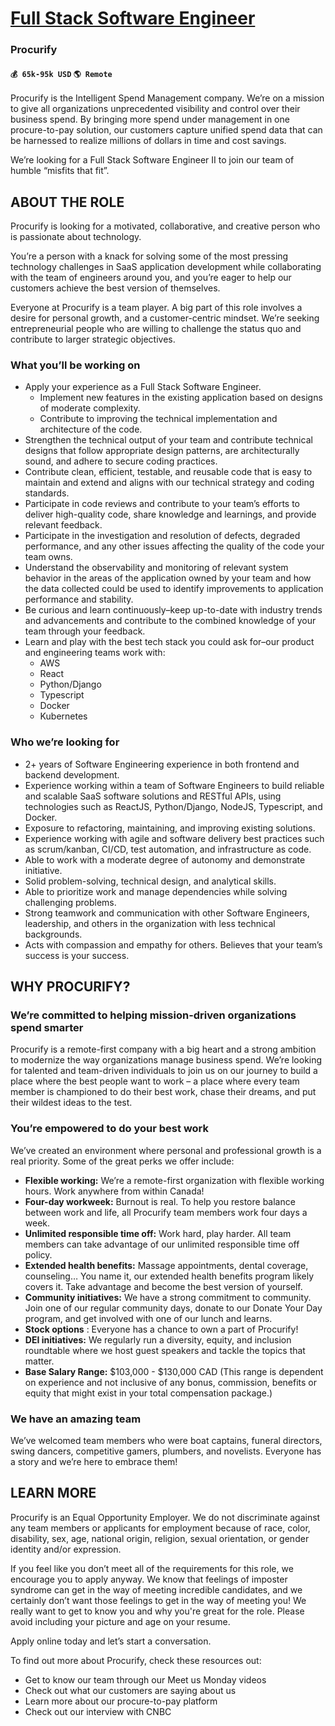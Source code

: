 # [Full Stack Software Engineer](https://www.remotewlb.com/apply/full-stack-software-engineer-42213)  
### Procurify  
#### `💰 65k-95k USD` `🌎 Remote`  

Procurify is the Intelligent Spend Management company. We’re on a mission to give all organizations unprecedented visibility and control over their business spend. By bringing more spend under management in one procure-to-pay solution, our customers capture unified spend data that can be harnessed to realize millions of dollars in time and cost savings.

We’re looking for a Full Stack Software Engineer II to join our team of humble “misfits that fit”.

## **ABOUT THE ROLE**

Procurify is looking for a motivated, collaborative, and creative person who is passionate about technology.

You’re a person with a knack for solving some of the most pressing technology challenges in SaaS application development while collaborating with the team of engineers around you, and you’re eager to help our customers achieve the best version of themselves.

Everyone at Procurify is a team player. A big part of this role involves a desire for personal growth, and a customer-centric mindset. We’re seeking entrepreneurial people who are willing to challenge the status quo and contribute to larger strategic objectives.

### **What you’ll be working on**

  * Apply your experience as a Full Stack Software Engineer. 
    * Implement new features in the existing application based on designs of moderate complexity.
    * Contribute to improving the technical implementation and architecture of the code.
  * Strengthen the technical output of your team and contribute technical designs that follow appropriate design patterns, are architecturally sound, and adhere to secure coding practices.
  * Contribute clean, efficient, testable, and reusable code that is easy to maintain and extend and aligns with our technical strategy and coding standards.
  * Participate in code reviews and contribute to your team’s efforts to deliver high-quality code, share knowledge and learnings, and provide relevant feedback.
  * Participate in the investigation and resolution of defects, degraded performance, and any other issues affecting the quality of the code your team owns.
  * Understand the observability and monitoring of relevant system behavior in the areas of the application owned by your team and how the data collected could be used to identify improvements to application performance and stability.
  * Be curious and learn continuously–keep up-to-date with industry trends and advancements and contribute to the combined knowledge of your team through your feedback.
  * Learn and play with the best tech stack you could ask for–our product and engineering teams work with: 
    * AWS
    * React
    * Python/Django
    * Typescript
    * Docker
    * Kubernetes

### **Who we’re looking for**

  * 2+ years of Software Engineering experience in both frontend and backend development.
  * Experience working within a team of Software Engineers to build reliable and scalable SaaS software solutions and RESTful APIs, using technologies such as ReactJS, Python/Django, NodeJS, Typescript, and Docker.
  * Exposure to refactoring, maintaining, and improving existing solutions.
  * Experience working with agile and software delivery best practices such as scrum/kanban, CI/CD, test automation, and infrastructure as code.
  * Able to work with a moderate degree of autonomy and demonstrate initiative.
  * Solid problem-solving, technical design, and analytical skills.
  * Able to prioritize work and manage dependencies while solving challenging problems.
  * Strong teamwork and communication with other Software Engineers, leadership, and others in the organization with less technical backgrounds.
  * Acts with compassion and empathy for others. Believes that your team’s success is your success.

## **WHY PROCURIFY?**

### **We’re committed to helping mission-driven organizations spend smarter**

Procurify is a remote-first company with a big heart and a strong ambition to modernize the way organizations manage business spend. We’re looking for talented and team-driven individuals to join us on our journey to build a place where the best people want to work – a place where every team member is championed to do their best work, chase their dreams, and put their wildest ideas to the test.

### **You’re empowered to do your best work**

We’ve created an environment where personal and professional growth is a real priority. Some of the great perks we offer include:

  * **Flexible working:** We’re a remote-first organization with flexible working hours. Work anywhere from within Canada! 
  * **Four-day workweek:** Burnout is real. To help you restore balance between work and life, all Procurify team members work four days a week.
  * **Unlimited responsible time off:** Work hard, play harder. All team members can take advantage of our unlimited responsible time off policy. 
  * **Extended health benefits:** Massage appointments, dental coverage, counseling… You name it, our extended health benefits program likely covers it. Take advantage and become the best version of yourself.
  * **Community initiatives:** We have a strong commitment to community. Join one of our regular community days, donate to our Donate Your Day program, and get involved with one of our lunch and learns. 
  * **Stock options** : Everyone has a chance to own a part of Procurify!
  * **DEI initiatives:** We regularly run a diversity, equity, and inclusion roundtable where we host guest speakers and tackle the topics that matter.
  * **Base Salary Range:** $103,000 - $130,000 CAD (This range is dependent on experience and not inclusive of any bonus, commission, benefits or equity that might exist in your total compensation package.)

### **We have an amazing team**

We’ve welcomed team members who were boat captains, funeral directors, swing dancers, competitive gamers, plumbers, and novelists. Everyone has a story and we’re here to embrace them!

## **LEARN MORE**

Procurify is an Equal Opportunity Employer. We do not discriminate against any team members or applicants for employment because of race, color, disability, sex, age, national origin, religion, sexual orientation, or gender identity and/or expression.

If you feel like you don’t meet all of the requirements for this role, we encourage you to apply anyway. We know that feelings of imposter syndrome can get in the way of meeting incredible candidates, and we certainly don’t want those feelings to get in the way of meeting you! We really want to get to know you and why you're great for the role. Please avoid including your picture and age on your resume.

Apply online today and let’s start a conversation.

To find out more about Procurify, check these resources out:

  * Get to know our team through our Meet us Monday videos
  * Check out what our customers are saying about us
  * Learn more about our procure-to-pay platform
  * Check out our interview with CNBC 

